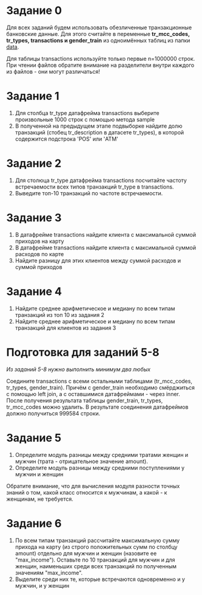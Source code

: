 # Задание 0
Для всех  заданий будем использовать обезличенные транзакционные банковские данные. Для этого считайте в переменные **tr_mcc_codes, tr_types, transactions и gender_train** из одноимённых таблиц из папки [data](https://drive.google.com/drive/folders/1YAMe7MiTxA-RSSd8Ex2p-L0Dspe6Gs4L).  

Для таблицы transactions используйте только первые n=1000000 строк.  
При чтении файлов обратите внимание на разделители внутри каждого из файлов - они могут различаться!  

# Задание 1
1. Для столбца tr_type датафрейма transactions выберите произвольные 1000 строк с помощью метода sample  
2. В полученной на предыдущем этапе подвыборке найдите долю транзакций (стобец tr_description в датасете tr_types), в которой содержится подстрока 'POS' или 'ATM'  

# Задание 2
1. Для столюца tr_type датафрейма transactions посчитайте частоту встречаемости всех типов транзакций tr_type в transactions.  
2. Выведите топ-10 транзакций по частоте встречаемости.  

# Задание 3
1. В датафрейме transactions найдите клиента с максимальной суммой приходов на карту  
2. В датафрейме transactions найдите клиента с максимальной суммой расходов по карте  
3. Найдите разницу для этих клиентов между суммой расходов и суммой приходов  

# Задание 4
1. Найдите среднее арифметическое и медиану по всем типам транзакций из топ 10 из задания 2  
2. Найдите среднее арифметическое и медиану по всем типам транзакций для клиентов из задания 3  

# Подготовка для заданий 5-8
*Из заданий 5-8 нужно выполнить минимум два любых*  

Соедините transactions с всеми остальными таблицами (tr_mcc_codes, tr_types, gender_train). Причём с gender_train необходимо смёрджиться с помощью left join, а с оставшимися датафреймами - через inner.  
После получения результата таблицы gender_train, tr_types, tr_mcc_codes можно удалить. В результате соединения датафреймов должно получиться 999584 строки.  

# Задание 5
1. Определите модуль разницы между средними тратами женщин и мужчин (трата - отрицательное значение amount).  
2. Определите модуль разницы между средними поступлениями у мужчин и женщин  

Обратите внимание, что для вычисления модуля разности точных знаний о том, 
какой класc относится к мужчинам, а какой - к женщинам, не требуется.  

# Задание 6
1. По всем типам транзакций рассчитайте максимальную сумму прихода на карту (из строго положительных сумм по столбцу amount) отдельно для мужчин и женщин (назовите ее "max_income"). Оставьте по 10 транзакций для мужчин и для женщин, наименьших среди всех транзакций по полученным значениям "max_income".  
2. Выделите среди них те, которые встречаются одновременно и у мужчин, и у женщин  

